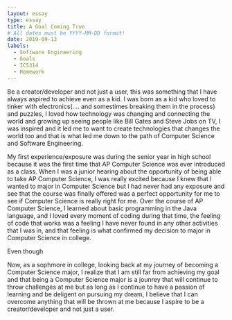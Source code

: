 ```yaml
---
layout: essay
type: essay
title: A Goal Coming True
# All dates must be YYYY-MM-DD format!
date: 2019-09-13
labels:
  - Software Engineering
  - Goals
  - ICS314
  - Homework
---
```


Be a creator/developer and not just a user, this was something that I have always aspired to achieve even as a kid. I was born as a kid who loved to tinker with electronics(.... and somestimes breaking them in the process) and puzzles, I loved how technology was changing and connecting the world and growing up seeing people like Bill Gates and Steve Jobs on TV, I was inspired and it led me to want to create technologies that changes the world too and that is what led me down to the path of Computer Science and Software Engineering.

My first experience/exposure was during the senior year in high school because it was the first time that AP Computer Science was ever introduced as a class. When I was a junior hearing about the opportunity of being able to take AP Computer Science, I was really excited because I knew that I wanted to major in Computer Science but I had never had any exposure and see that the course was finally offered was a perfect opportunity for me to see if Computer Science is really right for me. Over the course of AP Computer Science, I learned about basic programming in the Java language, and I loved every moment of coding during that time, the feeling of code that works was a feeling I have never found in any other activities that I was in, and that feeling is what confirmed my decision to major in Computer Science in college.

Even though

Now, as a sophmore in college, looking back at my journey of becoming a Computer Science major, I realize that I am still far from achieving my goal and that being a Computer Science major is a jounrey that will continue to throw challenges at me but as long as I continue to have a passion of learning and be deligent on pursuing my dream, I believe that I can overcome anything that will be thrown at me because I aspire to be a creator/developer and not just a user.

